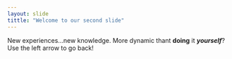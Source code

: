 ```yaml
---
layout: slide
tittle: "Welcome to our second slide"
---
```

New experiences...new knowledge. More dynamic thant **doing** it _**yourself**_?
Use the left arrow to go back!
